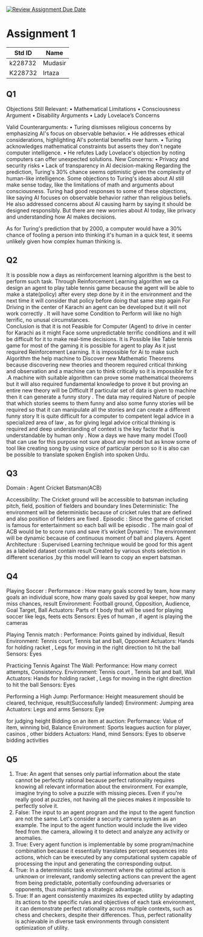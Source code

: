 [![Review Assignment Due Date](https://classroom.github.com/assets/deadline-readme-button-24ddc0f5d75046c5622901739e7c5dd533143b0c8e959d652212380cedb1ea36.svg)](https://classroom.github.com/a/oYBqdRz8)
# Assignment 1
|Std ID|Name|
|------|-|
|k228732|Mudasir|
|K228732|Irtaza|

## Q1
Objections Still Relevant: 
• Mathematical Limitations 
• Consciousness Argument 
• Disability Arguments 
• Lady Lovelace’s Concerns

Valid Counterarguments:
 • Turing dismisses religious concerns by emphasizing AI's focus on observable behavior. 
• He addresses ethical considerations, highlighting AI's potential benefits over harm.
• Turing acknowledges mathematical constraints but asserts they don't negate computer intelligence. 
• He refutes Lady Lovelace's objection by noting computers can offer unexpected solutions.
New Concerns: 
• Privacy and security risks 
• Lack of transparency in AI decision-making
Regarding the prediction, Turing's 30% chance seems optimistic given the complexity of human-like intelligence.
Some objections to Turing's ideas about AI still make sense today, like the limitations of math and arguments about consciousness. Turing had good responses to some of these objections, like saying AI focuses on observable behavior rather than religious beliefs.
He also addressed concerns about AI causing harm by saying it should be designed responsibly. But there are new worries about AI today, like privacy and understanding how AI makes decisions.

As for Turing's prediction that by 2000, a computer would have a 30% chance of fooling a person into thinking it's human in a quick test, it seems unlikely given how complex human thinking is.

## Q2
It is possible now a days as reinforcement learning algorithm is the best to perform such task.
Through Reinforcement Learning algorithm we ca design an agent to play table tennis game because the agent will be able to make a state(policy) after every step done by it in the environment and the next time it will consider that policy before doing that same step again
For Driving in the center of Karachi an agent can be developed but it will not work correctly .
It will have some Condition to Perform will like no high terrific, no unusal circumstances.    
Conclusion is that it is not Feasible for Computer (Agent) to drive in center for Karachi as it might Face some unpredictable terrific conditions and it will be difficult for it to make real-time decisions.
It is Possible like Table tennis game for most of the gaming it is possible for agent to play As it just required Reinforcement Learning.
It is impossible for Ai to make such Algorithm the help machine to Discover new Mathematic Theorems because discovering new theories and theorem required critical thinking and observation and a machine can to think critically so it is impossible for it .A machine with suitable algorithm can prove some mathematical theorems but it will also required fundamental knowledge to prove it but proving an entire new theory will be Difficult 
If particular set of data is given to machine then it can generate a funny story . The data may required Nature of people that which stories seems to them funny and also some funny stories will be required so that it can manipulate all the stories and can create a different funny story
It is quite difficult for a computer to competent legal advice in a specialized area of law , as for giving legal advice critical thinking is required and deep understanding of context is the key factor that is understandable by human only .
Now a days we have many model (Tool) that can use for this purpose not sure about any model but as know some of tool like creating song by using voice of particular person so it is also can be possible to translate spoken English into spoken Urdu.

## Q3
Domain : Agent Cricket Batsman(ACB)

Accessibility: 
The Cricket ground will be accessible to batsman including pitch, field, position of fielders and boundary lines
Deterministic:
	The environment will be deterministic because of cricket rules that are defined and also position of fielders are fixed .
Episodic :
Since the game of cricket is famous for entertainment so each ball will be episodic . The main goal of ACB would be to score runs and save it’s wicket 
Dynamic :
	The environment will be dynamic because of continuous moment of ball and players.
Agent Architecture :
	Supervised Learning technique would be good for this agent as a labeled dataset contain result Created by various shots selection in different scenarios ,by this model will learn to copy an expert batsman.
 
## Q4
Playing Soccer :
	Performance :
		How many goals scored by team, how many goals an individual score, how many goals saved by goal keeper, how many miss chances, result
	Environment:
		Football ground, Opposition, Audience, Goal Target, Ball 
	Actuators:
		Parts of t body that will be used for playing soccer like legs, feets ects
	Sensors:
		Eyes of human , if agent is playing the cameras
  
Playing Tennis match :
	Performance:
		Points gained by individual, Result
	Environment:
		Tennis court, Tennis bat and ball, Opponent 
	Actuators:
		Hands for holding racket , Legs for moving in the right direction to hit the ball 
	Sensors:
		Eyes 
  
Practicing Tennis Against The Wall:
	Performance:
		How many correct attempts, Consistency.
	Environment:
		Tennis court , Tennis bat and ball, Wall 
	Actuators:
		Hands for holding racket , Legs for moving in the right direction to hit the ball 
	Sensors:
		Eyes
  
Performing a High Jump:
  Performance:
	   Height measurement should be cleared, technique, result(Successfully landed)
 	Environment:
		Jumping area
	Actuators:
		Legs and arms 
	Sensors:
		Eye
  
for judging height Bidding on an item at auction:
	Performance:
		Value of item, winning  bid, Balance
	Environment:
		Sports leagues auction for player, casinos , other bidders 
	Actuators:
		Hand, mind 
	Sensors:
		Eyes to observe bidding activities 
		
## Q5
1. True: An agent that senses only partial information about the state cannot be perfectly rational because perfect rationality requires knowing all relevant information about the environment. For example, imagine trying to solve a puzzle with missing pieces. Even if you're really good at puzzles, not having all the pieces makes it impossible to perfectly solve it. 
4. False: The input to an agent program and the input to the agent function are not the same. Let's consider a security camera system as an example. The input to the agent function would include the live video feed from the camera, allowing it to detect and analyze any activity or anomalies.
5. True: Every agent function is implementable by some program/machine combination because it essentially translates percept sequences into actions, which can be executed by any computational system capable of processing the input and generating the corresponding output.
6. True: In a deterministic task environment where the optimal action is unknown or irrelevant, randomly selecting actions can prevent the agent from being predictable, potentially confounding adversaries or opponents, thus maintaining a strategic advantage.
7. True: If an agent consistently maximizes its expected utility by adapting its actions to the specific rules and objectives of each task environment, it can demonstrate perfect rationality across multiple contexts, such as chess and checkers, despite their differences. Thus, perfect rationality is achievable in diverse task environments through consistent optimization of utility.
